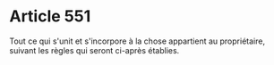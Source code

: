# Article 551

Tout ce qui s'unit et s'incorpore à la chose appartient au propriétaire, suivant les règles qui seront ci-après établies.

